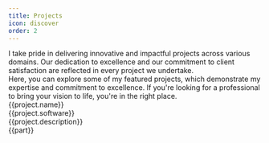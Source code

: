 ```yaml
---
title: Projects
icon: discover
order: 2
---
```


<div class="flex flex-column gap-4">
    <div>I take pride in delivering innovative and impactful projects across various domains. Our dedication to excellence and our commitment to client satisfaction are reflected in every project we undertake.</div>
    <div>Here, you can explore some of my featured projects, which demonstrate my expertise and commitment to excellence. If you're looking for a professional to bring your vision to life, you're in the right place.</div>
</div>

<div class="grid mt-4">
  <div class="col-5 surface-card shadow-1 m-2 p-2" itemscope itemtype="https://schema.org/SoftwareApplication" v-for= "(project, index) in projects">
      <link itemprop="applicationCategory" :href="project.schema" />
      <a :href="project.link" class="portfolio-link" target="_blank">
          <img :src="project.img" class="" :alt="project.altText" width="100%"/>
      </a>
      <div class="text-md font-bold mt-4">
          <div itemprop="name">{{project.name}}</div> 
          <div class="text-xs mt-2" itemprop="operatingSystem">{{project.software}}</div>
      </div>
      <div class="mt-4">{{project.description}}</div>
      <div class="flex grid mt-4 p-2">
        <div v-for= "(part, i) in project.skills"> <div class="text-sm px-2 ml-2 mb-2 surface-100 border-round-xs line-height-3">{{part}}</div></div>
      </div>
  </div>
</div>

<script setup lang="ts">
    const projects= [
            {
                name: "Catch That Bus",
                description: "Book Malaysia and Singapore Bus Ticket Online",
                skills: ["Javascript", "ES6", "VueJs", "Vuex","Vite","Axios","API integration", "Responsive", "ExpressJS", "MongoDB", "git", "EC2",  "eslint", "prettier"],
                software: "Browser",
                schema: "https://schema.org/DeveloperApplication",
                link: "https://m.catchthatbus.com",
                img: "/img/portfolio/catchthatbus.gif",
                altText: "Book Malaysia and Singapore Bus Ticket Online | CatchThatBus"
            },
            {
                name: "Catch That Bus APP",
                description: "IOS app for booking Malaysia and Singapore Bus Ticket Online",
                skills: ["Cordova", "Javascript", "ES6", "VueJs", "Vuex","Axios","API integration", "Responsive", "ExpressJS", "MongoDB", "git","eslint", "prettier"],
                software: "IOS APP",
                schema: "https://schema.org/DeveloperApplication",
                link: "https://apps.apple.com/my/app/catchthatbus/id1025824078",
                img: "https://is1-ssl.mzstatic.com/image/thumb/Purple113/v4/ad/b9/3b/adb93b8f-08b6-ac23-8f9e-906f7b2529c2/pr_source.png/230x0w.png",
                altText: "Book Malaysia and Singapore Bus Ticket Online | CatchThatBus"
            },
            {
                name: "Trokka Attraction",
                description: "Book Attractions and Tours for Your Next Holiday",
                skills: ["Javascript", "ES6", "VueJs", "Vuex","Axios","API integration", "Responsive", "ExpressJS", "MongoDB", "git", "EC2"],
                software: "Browser",
                schema: "https://schema.org/DeveloperApplication",
                link: "https://m.trokka.com/attraction",
                img: "/img/portfolio/trokka.gif",
                altText: "Trokka.com | Book Attractions and Tours for Your Next Holiday"
            },
            {
                name: "klang Sentral",
                description: "Book Malaysia and Singapore Bus Ticket Online",
                software: "Browser",
                skills: ["NodeJS", "PHP"],
                schema: "https://schema.org/DeveloperApplication",
                link: "https://klangsentral.com/#/",
                img: "/img/portfolio/klang.gif",
                altText: "Book Malaysia and Singapore Bus Ticket Online | klangsentral"
            },
            {
                name: "Command Line Dictionary",
                description: "CLI for Dictionary",
                software: "TERMINAL",
                skills: ["inquirer", "commander", "plop", "eslint", "prettier"],
                schema: "https://schema.org/DeveloperApplication",
                link: "https://github.com/heartstchr/dic",
                img: "/img/portfolio/dictionary.png",
                altText: "CLI for Dictionary"
            },
            {
                name: "Partner Dashboard Upstox",
                description: "Open a Sub-Broker account with Upstox",
                skills: ["AngularJS", "MongoDB", "MSSQL", "LoopbackJS"],
                software: "Browser",
                schema: "https://schema.org/BusinessApplication",
                link: "https://upstox.com/sub-broker/",
                img: "/img/portfolio/partnerUpstox.png",
                altText: "Open a Sub-Broker account with Upstox"
            },
            {
                name: "Open Demat Account for Upstox",
                description: "Open a Demat Account Online - Demat Account Opening at Upstox",
                skills: ["AngularJS", "MongoDB", "MSSQL", "LoopbackJS","Digital Ocean"],
                software: "Browser",
                schema: "https://schema.org/BusinessApplication",
                link: "https://upstox.com/open-demat-account/",
                img: "/img/portfolio/openDemat.png",
                altText: "Open a Demat Account Online - Demat Account Opening at Upstox"
            },
            {
                name: "CallMatrix",
                description: "Call Intelligence, Marketing &amp; Analytics Platform",
                skills: ["NodeJS", "MongoDB", "MSSQL", "HapiJS","Digital Ocean"],
                software: "Browser",
                schema: "https://schema.org/BusinessApplication",
                link: "https://www.callmatrix.io/",
                img: "/img/portfolio/callmatrix.png",
                altText: "CallMatrix - Call Intelligence, Marketing &amp; Analytics Platform"
            },
            {
                name: "Stock Market",
                description: "Consuming socket data and plot realtime d3 graph",
                skills: ["D3JS", "AngularJS", "NodeJS"],
                software: "Browser",
                schema: "https://schema.org/BusinessApplication",
                link: "https://github.com/heartstchr/StockMarket",
                img: "/img/portfolio/stocks.png",
                altText: "Consuming socket data and plot realtime d3 graph"
            },
            {
                name: "Liqx App | Liqur delivery app",
                description: "UI design for liqur delivery app",
                skills: ["Photoshop", "CoralDraw"],
                software: "Photoshop",
                schema: "https://schema.org/BusinessApplication",
                link: "https://www.behance.net/gallery/74532693/Liqx",
                img: "/img/portfolio/liqx.png",
                altText: "UI design for liqur delivery app"
            },
        ]
</script>
